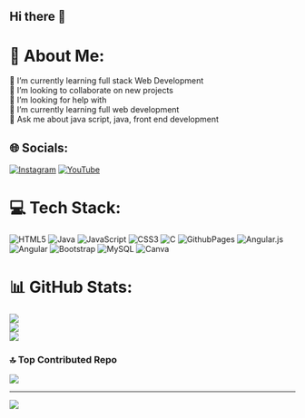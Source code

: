 ## Hi there 👋
# 💫 About Me:
🔭 I’m currently learning full stack Web Development<br>👯 I’m looking to collaborate on new projects<br>🤝 I’m looking for help with<br>🌱 I’m currently learning full web development<br>💬 Ask me about java script, java, front end development<br>


## 🌐 Socials:
[![Instagram](https://img.shields.io/badge/Instagram-%23E4405F.svg?logo=Instagram&logoColor=white)](https://instagram.com/instagram.com/_ganesh_babu_0905_?igsh=eXFlbHQ3Y2tpbnoy&utm_source=qr) [![YouTube](https://img.shields.io/badge/YouTube-%23FF0000.svg?logo=YouTube&logoColor=white)](https://youtube.com/@https://www.youtube.com/@EXPLOREWITH_BABU) 

# 💻 Tech Stack:
![HTML5](https://img.shields.io/badge/html5-%23E34F26.svg?style=for-the-badge&logo=html5&logoColor=white) ![Java](https://img.shields.io/badge/java-%23ED8B00.svg?style=for-the-badge&logo=openjdk&logoColor=white) ![JavaScript](https://img.shields.io/badge/javascript-%23323330.svg?style=for-the-badge&logo=javascript&logoColor=%23F7DF1E) ![CSS3](https://img.shields.io/badge/css3-%231572B6.svg?style=for-the-badge&logo=css3&logoColor=white) ![C](https://img.shields.io/badge/c-%2300599C.svg?style=for-the-badge&logo=c&logoColor=white) ![GithubPages](https://img.shields.io/badge/github%20pages-121013?style=for-the-badge&logo=github&logoColor=white) ![Angular.js](https://img.shields.io/badge/angular.js-%23E23237.svg?style=for-the-badge&logo=angularjs&logoColor=white) ![Angular](https://img.shields.io/badge/angular-%23DD0031.svg?style=for-the-badge&logo=angular&logoColor=white) ![Bootstrap](https://img.shields.io/badge/bootstrap-%238511FA.svg?style=for-the-badge&logo=bootstrap&logoColor=white) ![MySQL](https://img.shields.io/badge/mysql-4479A1.svg?style=for-the-badge&logo=mysql&logoColor=white) ![Canva](https://img.shields.io/badge/Canva-%2300C4CC.svg?style=for-the-badge&logo=Canva&logoColor=white)
# 📊 GitHub Stats:
![](https://github-readme-stats.vercel.app/api?username=Babu5599&theme=dark&hide_border=false&include_all_commits=false&count_private=true)<br/>
![](https://github-readme-streak-stats.herokuapp.com/?user=Babu5599&theme=dark&hide_border=false)<br/>
![](https://github-readme-stats.vercel.app/api/top-langs/?username=Babu5599&theme=dark&hide_border=false&include_all_commits=false&count_private=true&layout=compact)

### 🔝 Top Contributed Repo
![](https://github-contributor-stats.vercel.app/api?username=Babu5599&limit=5&theme=dark&combine_all_yearly_contributions=true)

---
[![](https://visitcount.itsvg.in/api?id=Babu5599&icon=0&color=0)](https://visitcount.itsvg.in)

<!-- Proudly created with GPRM ( https://gprm.itsvg.in ) -->
